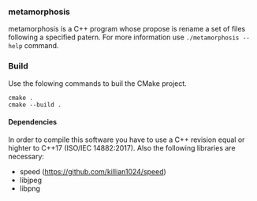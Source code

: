 ### metamorphosis ###

metamorphosis is a C++ program whose propose is rename a set of files following a specified patern. 
For more information use `./metamorphosis --help` command.

### Build ###

Use the folowing commands to buil the CMake project.

    cmake .
    cmake --build .

#### Dependencies ####

In order to compile this software you have to use a C++ revision equal or highter to C++17 
(ISO/IEC 14882:2017). Also the following libraries are necessary:
- speed (https://github.com/killian1024/speed)
- libjpeg
- libpng

